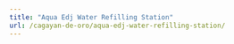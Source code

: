 ```yaml
---
title: "Aqua Edj Water Refilling Station"
url: /cagayan-de-oro/aqua-edj-water-refilling-station/
---
```

